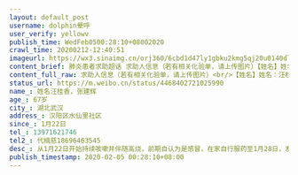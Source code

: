 ```yaml
---
layout: default_post
username: dolphin晕呼
user_verify: yellowv
publish_time: WedFeb0500:28:10+08002020
crawl_time: 20200212-12:40:51
imageurl: https://wx3.sinaimg.cn/orj360/6cbd1d47ly1gbku2kmg5qj20u0140dlj.jpg,https://wx3.sinaimg.cn/orj360/6cbd1d47ly1gbku2k1jcvj20u0140tdk.jpg,https://wx4.sinaimg.cn/orj360/6cbd1d47ly1gbku2l314oj20u0140101.jpg,https://wx3.sinaimg.cn/orj360/6cbd1d47ly1gbku2lmy0sj20u01400xq.jpg,https://wx3.sinaimg.cn/orj360/6cbd1d47ly1gbku2m22nuj20u0140dmt.jpg,https://wx4.sinaimg.cn/orj360/6cbd1d47ly1gbku2mbe5wj20u0140n2l.jpg
content_brief: 肺炎患者求助超话 求助人信息（若有相关化验单，请上传图片）【姓名】姓名：汪桂香，张建辉【年龄】67岁【所在城市】湖北武汉【所在小区、社区】汉阳区水仙里社区【患病时间】1月22日【联系方式】13971621746【其他紧急联系人】代楠慈18696463545【病情描述】 从1月22日开始持续咳嗽并伴随 ...全文
content_full_raw: 求助人信息（若有相关化验单，请上传图片）<br/>【姓名】姓名：汪桂香，张建辉<br/>【年龄】67岁<br/>【所在城市】湖北武汉<br/>【所在小区、社区】汉阳区水仙里社区<br/>【患病时间】1月22日<br/>【联系方式】13971621746<br/>【其他紧急联系人】代楠慈18696463545<br/>【病情描述】从1月22日开始持续咳嗽并伴随高烧，前期自认为是感冒，在家自行服药至1月28日，发现病情毫无好转且越来越严重，前往社区医院看诊，给出结果是先打一针第二天不退烧就去定点医院检查，29号自行在家休息一天于1月30日联系社区派120送至武汉中医医院进行看诊，当时医生认为病情不严重，连针都不开，是我自己强烈要求打针，两天后仍无好转，2月1日又辗转五医院就诊，社区回复无车可派，自行徒步前往医院，继续打针。如今至今已打四天针，病情恶化，呼吸困难，痰中带血等症状愈发严重，高烧不下！昨日到五医院复诊，重新做CT，病情恶化严重，医生说明需办理住院，但现医院只收确诊病人，需报至社区排队进行核酸试剂检测，被告知前面有19人等待，等待时间不定，现老公张建辉也重度感染，情况比我更严重，高烧，咳嗽，喘。现两位老人求助，望医院能收治，我们想活下去，望媒体与广大热心网友帮忙，我们需要核酸试剂确认，并住院治疗。家中只有一个10岁的孙女，无人照看，我们必须好起来啊。<ahref='/n/央视新闻'>@央视新闻</a><ahref='/n/楚天都市报'>@楚天都市报</a><ahref='/n/湖北省红十字基金会'>@湖北省红十字基金会</a>
status_url: https://m.weibo.cn/status/4468402721025990
name_: 姓名汪桂香，张建辉
age_: 67岁
city_: 湖北武汉
address_: 汉阳区水仙里社区
since_: 1月22日
tel_: 13971621746
tel2_: 代楠慈18696463545
desc_: 从1月22日开始持续咳嗽并伴随高烧，前期自认为是感冒，在家自行服药至1月28日，发现病情毫无好转且越来越严重，前往社区医院看诊，给出结果是先打一针第二天不退烧就去定点医院检查，29号自行在家休息一天于1月30日联系社区派120送至武汉中医医院进行看诊，当时医生认为病情不严重，连针都不开，是我自己强烈要求打针，两天后仍无好转，2月1日又辗转五医院就诊，社区回复无车可派，自行徒步前往医院，继续打针。如今至今已打四天针，病情恶化，呼吸困难，痰中带血等症状愈发严重，高烧不下！昨日到五医院复诊，重新做CT，病情恶化严重，医生说明需办理住院，但现医院只收确诊病人，需报至社区排队进行核酸试剂检测，被告知前面有19人等待，等待时间不定，现老公张建辉也重度感染，情况比我更严重，高烧，咳嗽，喘。现两位老人求助，望医院能收治，我们想活下去，望媒体与广大热心网友帮忙，我们需要核酸试剂确认，并住院治疗。家中只有一个10岁的孙女，无人照看，我们必须好起来啊。<ahref='/n/央视新闻'>@央视新闻</a><ahref='/n/楚天都市报'>@楚天都市报</a><ahref='/n/湖北省红十字基金会'>@湖北省红十字基金会</a>
publish_timestamp: 2020-02-05 00:28:10+08:00
---
```


